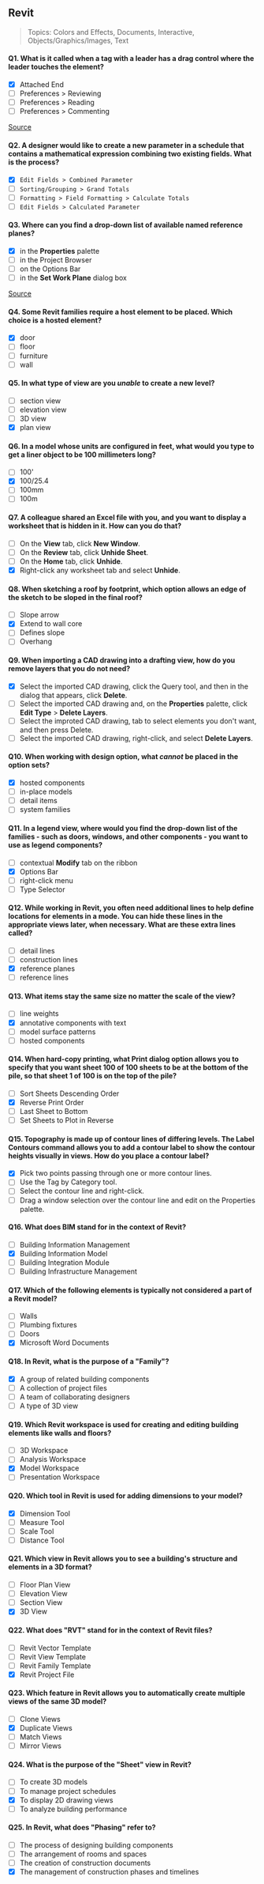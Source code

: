## Revit

> Topics: Colors and Effects, Documents, Interactive, Objects/Graphics/Images, Text

#### Q1. What is it called when a tag with a leader has a drag control where the leader touches the element?

- [X] Attached End
- [ ] Preferences > Reviewing
- [ ] Preferences > Reading
- [ ] Preferences > Commenting

[Source](https://quizlet.com/ie/582293749/revit-skills-flash-cards/#:~:text=30.,Free%20End)

#### Q2. A designer would like to create a new parameter in a schedule that contains a mathematical expression combining two existing fields. What is the process?

- [X] `Edit Fields > Combined Parameter`
- [ ] `Sorting/Grouping > Grand Totals`
- [ ] `Formatting > Field Formatting > Calculate Totals`
- [ ] `Edit Fields > Calculated Parameter`

#### Q3. Where can you find a drop-down list of available named reference planes?

- [X] in the **Properties** palette
- [ ] in the Project Browser
- [ ] on the Options Bar
- [ ] in the **Set Work Plane** dialog box

[Source](https://www.revithq.com/blogs/tips-tricks-tutorials-and-content/reference-planes-drag-controls)

#### Q4. Some Revit families require a host element to be placed. Which choice is a hosted element?

- [X] door
- [ ] floor
- [ ] furniture
- [ ] wall

#### Q5. In what type of view are you _unable_ to create a new level?

- [ ] section view
- [ ] elevation view
- [ ] 3D view
- [X] plan view

#### Q6. In a model whose units are configured in feet, what would you type to get a liner object to be 100 millimeters long?

- [ ] 100'
- [X] 100/25.4
- [ ] 100mm
- [ ] 100m

#### Q7. A colleague shared an Excel file with you, and you want to display a worksheet that is hidden in it. How can you do that?

- [ ] On the **View** tab, click **New Window**.
- [ ] On the **Review** tab, click **Unhide Sheet**.
- [ ] On the **Home** tab, click **Unhide**.
- [X] Right-click any worksheet tab and select **Unhide**.

#### Q8. When sketching a roof by footprint, which option allows an edge of the sketch to be sloped in the final roof?

- [ ] Slope arrow
- [X] Extend to wall core
- [ ] Defines slope
- [ ] Overhang

#### Q9. When importing a CAD drawing into a drafting view, how do you remove layers that you do not need?

- [X] Select the imported CAD drawing, click the Query tool, and then in the dialog that appears, click **Delete**.
- [ ] Select the imported CAD drawing and, on the **Properties** palette, click **Edit Type** > **Delete Layers**.
- [ ] Select the improted CAD drawing, tab to select elements you don't want, and then press Delete.
- [ ] Select the imported CAD drawing, right-click, and select **Delete Layers**.

#### Q10. When working with design option, what _cannot_ be placed in the option sets?

- [X] hosted components
- [ ] in-place models
- [ ] detail items
- [ ] system families

#### Q11. In a legend view, where would you find the drop-down list of the families - such as doors, windows, and other components - you want to use as legend components?

- [ ] contextual **Modify** tab on the ribbon
- [X] Options Bar
- [ ] right-click menu
- [ ] Type Selector

#### Q12. While working in Revit, you often need additional lines to help define locations for elements in a mode. You can hide these lines in the appropriate views later, when necessary. What are these extra lines called?

- [ ] detail lines
- [ ] construction lines
- [X] reference planes
- [ ] reference lines

#### Q13. What items stay the same size no matter the scale of the view?

- [ ] line weights
- [X] annotative components with text
- [ ] model surface patterns
- [ ] hosted components

#### Q14. When hard-copy printing, what **Print** dialog option allows you to specify that you want sheet 100 of 100 sheets to be at the bottom of the pile, so that sheet 1 of 100 is on the top of the pile?

- [ ] Sort Sheets Descending Order
- [X] Reverse Print Order
- [ ] Last Sheet to Bottom
- [ ] Set Sheets to Plot in Reverse

#### Q15. Topography is made up of contour lines of differing levels. The Label Contours command allows you to add a contour label to show the contour heights visually in views. How do you place a contour label?

- [X] Pick two points passing through one or more contour lines.
- [ ] Use the Tag by Category tool.
- [ ] Select the contour line and right-click.
- [ ] Drag a window selection over the contour line and edit on the Properties palette.

#### Q16. What does BIM stand for in the context of Revit?

- [ ] Building Information Management
- [x] Building Information Model
- [ ] Building Integration Module
- [ ] Building Infrastructure Management

#### Q17. Which of the following elements is typically not considered a part of a Revit model?

- [ ] Walls
- [ ] Plumbing fixtures
- [ ] Doors
- [x] Microsoft Word Documents

#### Q18. In Revit, what is the purpose of a "Family"?

- [x] A group of related building components
- [ ] A collection of project files
- [ ] A team of collaborating designers
- [ ] A type of 3D view

#### Q19. Which Revit workspace is used for creating and editing building elements like walls and floors?

- [ ] 3D Workspace
- [ ] Analysis Workspace
- [x] Model Workspace
- [ ] Presentation Workspace

#### Q20. Which tool in Revit is used for adding dimensions to your model?

- [x] Dimension Tool
- [ ] Measure Tool
- [ ] Scale Tool
- [ ] Distance Tool

#### Q21. Which view in Revit allows you to see a building's structure and elements in a 3D format?

- [ ] Floor Plan View
- [ ] Elevation View
- [ ] Section View
- [x] 3D View

#### Q22. What does "RVT" stand for in the context of Revit files?

- [ ] Revit Vector Template
- [ ] Revit View Template
- [ ] Revit Family Template
- [x] Revit Project File

#### Q23. Which feature in Revit allows you to automatically create multiple views of the same 3D model?

- [ ] Clone Views
- [x] Duplicate Views
- [ ] Match Views
- [ ] Mirror Views

#### Q24. What is the purpose of the "Sheet" view in Revit?

- [ ] To create 3D models
- [ ] To manage project schedules
- [x] To display 2D drawing views
- [ ] To analyze building performance

#### Q25. In Revit, what does "Phasing" refer to?

- [ ] The process of designing building components
- [ ] The arrangement of rooms and spaces
- [ ] The creation of construction documents
- [x] The management of construction phases and timelines
